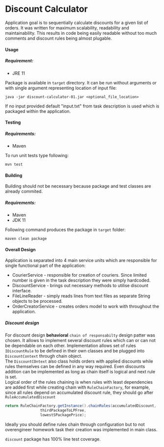 # Discount Calculator

Application goal is to sequentially calculate discounts for a given list of orders.
It was written for maximum scalability, readability and maintainability. This results in code being easily readable without too much comments and discount rules being almost plugable.

#### Usage
##### Requirement:
* JRE 11

Package is available in `target` directory. It can be run without arguments or with single argument representing location of input file:
```
java -jar discount-calculator-01.jar <optional_file_location>
```
If no input provided default "input.txt" from task description is used which is packaged within the application.

#### Testing
##### Requirements:
* Maven

To run unit tests type following:
```
mvn test
```

#### Building
Building should not be necessary because package and test classes are already commited.
##### Requirements:
* Maven
* JDK 11

Following command produces the package in `target` folder:
```
maven clean package
```

#### Overall Design

Application is separated into 4 main service units which are responsible for single functional part of the application:
 * CourierService - responsible for creation of couriers. Since limited number is given in the task description they were simply hardcoded.
 * DiscountService - brings out necessary methods to utilise discount interface.
 * FileLineReader - simply reads lines from text files as separate String objects to be processed.
 * OrderCreatorService - creates orders model to work with throughout the application.

##### Discount design

For discount design **behavioral** `chain of responsabilty` design patter was chosen. It allows to implement several discount rules which can or can not be dependable on each other.
Implementation allows set of rules `IDiscountRule` to be defined in their own classes and be plugged into `DiscountContext` through chain object.   
The `DiscountCOntext` also class holds orders with applied discounts while rules themselves can be defined in any way required. Even discounts addition can be implemented as long as chain itself is logical and next rule is set.
<br>Logical order of the rules chaining is when rules with least dependencies are added first while creating chain with `RuleChainFactory`, for example, since all rules depend on accumulated discount rule, they should go after `RuleAccumulatedDiscount`  
```java
return RuleChainFactory.getInstance().chainRules(accumulatedDiscount,
                thirdPackageToLPFree,
                lowestSPackagePrice);
```
Ideally you should define rules chain through configuration but to not overengineer homework task their creation was implemented in main class.

`discount` package has 100% line test coverage. 
  